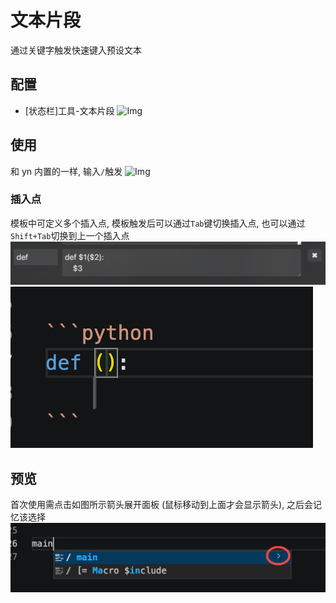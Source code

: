 # 文本片段

通过关键字触发快速键入预设文本

## 配置

- [状态栏]工具-文本片段
![Img](https://github.com/zhyipeng/yank-note-extension-snippet/blob/main/doc/config.png?raw=true)

## 使用
和 yn 内置的一样, 输入`/`触发
![Img](https://github.com/zhyipeng/yank-note-extension-snippet/blob/main/doc/trigger.png?raw=true)

### 插入点
模板中可定义多个插入点, 模板触发后可以通过`Tab`键切换插入点, 也可以通过`Shift+Tab`切换到上一个插入点
![Img](https://github.com/zhyipeng/yank-note-extension-snippet/blob/main/doc/endpoint1.png?raw=true)
![Img](https://github.com/zhyipeng/yank-note-extension-snippet/blob/main/doc/endpoint2.png?raw=true)

## 预览
首次使用需点击如图所示箭头展开面板 (鼠标移动到上面才会显示箭头), 之后会记忆该选择
![Img](https://github.com/zhyipeng/yank-note-extension-snippet/blob/main/doc/detail.png?raw=true)

